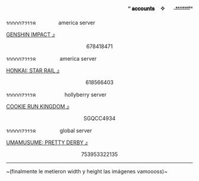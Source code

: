 #### <p align="right">“  𝐚𝐜𝐜𝐨𝐮𝐧𝐭𝐬 ㅤ✧  ㅤㅤᵃ͟ᶜ͟ᶜ͟ᵒ͟ᵘ͟ⁿ͟ᵗ͟ˢ</p>

<img width="128" height="11" alt="1000072128" src="https://github.com/user-attachments/assets/330784b1-6d05-45b2-bd00-00a308b70d93" />ㅤamerica server

<ins>GENSHIN IMPACT ೨</ins>
<p align="center">678418471</p>

<img width="128" height="11" alt="1000072128" src="https://github.com/user-attachments/assets/330784b1-6d05-45b2-bd00-00a308b70d93" /> ㅤamerica server

<ins>HONKAI: STAR RAIL ೨</ins>
<p align="center">618566403</p>

<img width="128" height="11" alt="1000072128" src="https://github.com/user-attachments/assets/330784b1-6d05-45b2-bd00-00a308b70d93" />  ㅤㅤhollyberry server

<ins>COOKIE RUN KINGDOM ೨</ins>
<p align="center">SGQCC4934</p>

<img width="128" height="11" alt="1000072128" src="https://github.com/user-attachments/assets/330784b1-6d05-45b2-bd00-00a308b70d93" /> ㅤglobal server

<ins>UMAMUSUME: PRETTY DERBY ೨</ins>
<p align="center">753953322135</p>

___

~(finalmente le metieron width y height las imágenes vamoooss)~
